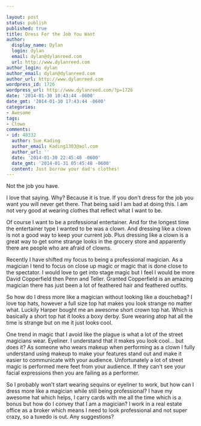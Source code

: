 ```yaml
---

layout: post
status: publish
published: true
title: Dress For the Job You Want
author:
  display_name: Dylan
  login: dylan
  email: dylan@dylanreed.com
  url: http://www.dylanreed.com
author_login: dylan
author_email: dylan@dylanreed.com
author_url: http://www.dylanreed.com
wordpress_id: 1726
wordpress_url: http://www.dylanreed.com/?p=1726
date: '2014-01-30 10:43:44 -0600'
date_gmt: '2014-01-30 17:43:44 -0600'
categories:
- Awesome
tags:
- Clown
comments:
- id: 48332
  author: Sue Kading
  author_email: Kading1303@aol.com
  author_url: ''
  date: '2014-01-30 22:45:48 -0600'
  date_gmt: '2014-01-31 05:45:48 -0600'
  content: Just borrow your dad's clothes!
---
```


Not the job you have.

I love that saying. Why? Because it is true. If you don't dress for the job you want you will never get there. That being said I am bad at doing this. I am not very good at wearing clothes that reflect what I want to be.

Of course I want to be a professional entertainer. And for the longest time the entertainer type I wanted to be was a clown. And dressing like a clown is not a good way to keep your current job. Plus dressing like a clown is a great way to get some strange looks in the grocery store and apparently there are people who are afraid of clowns.

Recently I have shifted my focus to being a professional magician. As a magician I tend to focus on close up magic or magic that is done close to the spectator. I would love to get into stage magic but I feel I would be more David Copperfield then Penn and Teller. Granted Copperfield is an amazing magician there has just been a lot of feathered hair and feathered outfits.

So how do I dress more like a magician without looking like a douchebag? I love top hats, however a full size top hat makes you look strange no matter what. Luckily Harper bought me an awesome short crown top hat. Which is basically a short top hat it looks a boxy derby. Sure wearing atop hat all the time is strange but on me it just looks cool.

One trend in magic that I avoid like the plague is what a lot of the street magicians wear. Eyeliner. I understand that it makes you look cool... but does it? As someone who wears makeup when performing as a clown I fully understand using makeup to make your features stand out and make it easier to communicate with your audience. Unfortunately a lot of street magic is performed mere feet from your audience. If they can't see your facial expressions then you are failing as a performer.

So I probably won't start wearing sequins or eyeliner to work, but how can I dress more like a magician while still being professional? I have my awesome hat which helps, I carry cards with me all the time which is a bonus but how do I convey that I am a magician? I work in a real estate office as a broker which means I need to look professional and not super crazy, so a tuxedo is out. Any suggestions?
